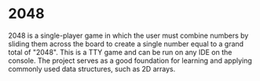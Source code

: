 # 2048
2048 is a single-player game in which the user must combine numbers by sliding them across the board to create a single number equal to a grand total of "2048". 
This is a TTY game and can be run on any IDE on the console. 
The project serves as a good foundation for learning and applying commonly used data structures, such as 2D arrays. 
